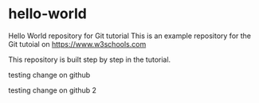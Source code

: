 # hello-world
Hello World repository for Git tutorial
This is an example repository for the Git tutoial on https://www.w3schools.com

This repository is built step by step in the tutorial. 

testing change on github

testing change on github 2
